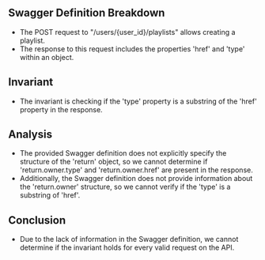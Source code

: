 ## Swagger Definition Breakdown
- The POST request to "/users/{user_id}/playlists" allows creating a playlist.
- The response to this request includes the properties 'href' and 'type' within an object.

## Invariant
- The invariant is checking if the 'type' property is a substring of the 'href' property in the response.

## Analysis
- The provided Swagger definition does not explicitly specify the structure of the 'return' object, so we cannot determine if 'return.owner.type' and 'return.owner.href' are present in the response.
- Additionally, the Swagger definition does not provide information about the 'return.owner' structure, so we cannot verify if the 'type' is a substring of 'href'.

## Conclusion
- Due to the lack of information in the Swagger definition, we cannot determine if the invariant holds for every valid request on the API.

